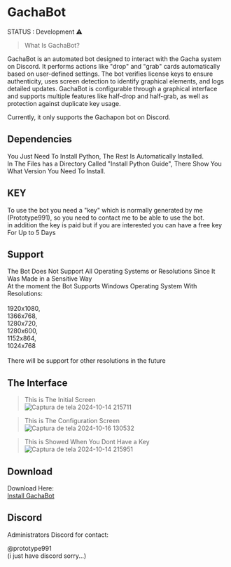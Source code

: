 # GachaBot

STATUS : Development ⚠️

> What Is GachaBot?

GachaBot is an automated bot designed to interact with the Gacha system on Discord. It performs actions like "drop" and "grab" cards automatically based on user-defined settings. The bot verifies license keys to ensure authenticity, uses screen detection to identify graphical elements, and logs detailed updates. GachaBot is configurable through a graphical interface and supports multiple features like half-drop and half-grab, as well as protection against duplicate key usage.<br>

Currently, it only supports the Gachapon bot on Discord.

## Dependencies

You Just Need To Install Python, The Rest Is Automatically Installed.<br>
In The Files has a Directory Called "Install Python Guide", There Show You What Version You Need To Install.<br>

## KEY

To use the bot you need a "key" which is normally generated by me (Prototype991), so you need to contact me to be able to use the bot.<br>
in addition the key is paid but if you are interested you can have a free key For Up to 5 Days<br>

## Support

The Bot Does Not Support All Operating Systems or Resolutions Since It Was Made in a Sensitive Way<br>
At the moment the Bot Supports Windows Operating System With Resolutions:<br><br>
1920x1080, <br>
1366x768, <br>
1280x720, <br>
1280x600, <br>
1152x864, <br>
1024x768 <br><br>
There will be support for other resolutions in the future<br>

## The Interface

>This is The Initial Screen<br>
![Captura de tela 2024-10-14 215711](https://github.com/user-attachments/assets/465bc359-7c0d-4992-8ad8-490c7def16e6)<br>

>This is The Configuration Screen<br>
![Captura de tela 2024-10-16 130532](https://github.com/user-attachments/assets/d32b5689-c3f5-4063-a387-be352cacce55)<br>

>This is Showed When You Dont Have a Key<br>
![Captura de tela 2024-10-14 215951](https://github.com/user-attachments/assets/50492654-cee1-4a88-87e9-bad7cd5ffcc9)<br>

## Download

Download Here:<br>
[Install GachaBot](https://drive.google.com/file/d/1LZRw1LNgWb6zqPMen_74jsCuPz0bKoR6/view?usp=sharing)

## Discord

Administrators Discord for contact:

@prototype991<br>(i just have discord sorry...)
